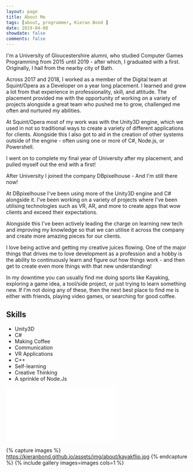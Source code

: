 ```yaml
---
layout: page
title: About Me
tags: [about, programmer, Kieran Bond ]
date: 2019-04-08
showdate: false
comments: false
---
```


I'm a University of Gloucestershire alumni, who studied Computer Games Programming from 2015 until 2019 - after which, I graduated with a first. Originally, I hail from the nearby city of Bath.

Across 2017 and 2018, I worked as a member of the Digital team at Squint/Opera as a Developer on a year long placement. I learned and grew a lot from that experience in professionality, skill, and attitude. The placement provided me with the opportunity of working on a variety of projects alongside a great team who pushed me to grow, challenged me often and nurtured my abilities.

At Squint/Opera most of my work was with the Unity3D engine, which we used in not so traditional ways to create a variety of different applications for clients. Alongside this I also got to aid in the creation of other systems outside of the engine - often using one or more of C#, Node.js, or Powershell. 

I went on to complete my final year of University after my placement, and pulled myself out the end with a first!

After University I joined the company DBpixelhouse - And I'm still there now!

At DBpixelhouse I've been using more of the Unity3D engine and C# alongside it. I've been working on a variety of projects where I've been utilising technologies such as VR, AR, and more to create apps that wow clients and exceed their expectations.

Alongside this I've been actively leading the charge on learning new tech and improving my knowledge so that we can utilise it across the company and create more amazing pieces for our clients.

I love being active and getting my creative juices flowing. One of the major things that drives me to love development as a profession and a hobby is the ability to continuously learn and figure out how things work - and then get to create even more things with that new understanding!

In my downtime you can usually find me doing sports like Kayaking, exploring a game idea, a tool/side project, or just trying to learn something new. If I'm not doing any of these, then the next best place to find me is either with friends, playing video games, or searching for good coffee.

## Skills
* Unity3D
* C#
* Making Coffee
* Communication
* VR Applications
* C++
* Self-learning
* Creative Thinking
* A sprinkle of Node.Js

<div class="cv-embed">
	<iframe style="border:none;" src="/assets/documents/KieranBondCV.pdf"></iframe>
</div>


{% capture images %}
	https://kieranbond.github.io/assets/img/about/kayakflip.jpg
{% endcapture %}
{% include gallery images=images cols=1 %}
